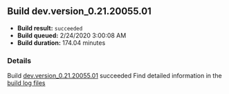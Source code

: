 ## Build dev.version_0.21.20055.01
- **Build result:** `succeeded`
- **Build queued:** 2/24/2020 3:00:08 AM
- **Build duration:** 174.04 minutes
### Details
Build [dev.version_0.21.20055.01](https://winappstudio.visualstudio.com/web/build.aspx?pcguid=a4ef43be-68ce-4195-a619-079b4d9834c2&builduri=vstfs%3a%2f%2f%2fBuild%2fBuild%2f32978) succeeded
Find detailed information in the [build log files]()
